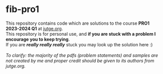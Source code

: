 # fib-pro1
This repository contains code which are solutions to the course **PRO1 2023-2024 Q1** at [jutge.org](https://jutge.org).\
This repository is for personal use, and **if you are stuck with a problem I encourage you to keep trying**.\
If you are _**really really really**_ stuck you may look up the solution here :)\
\
_To clarify: the majority of the pdfs (problem statements) and samples are not created by me and proper credit should be given to its authors from jutge.org._
